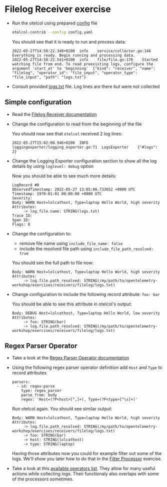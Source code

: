 # Filelog Receiver exercise

* Run the otelcol using prepared [config](config.yaml) file

  ```bash
  otelcol-contrib --config config.yaml
  ```

  You should see that it is ready to run and process data:

  ```text
  2022-05-27T14:58:22.340+0200	info	service/collector.go:146	Everything is ready. Begin running and processing data.
  2022-05-27T14:58:22.541+0200	info	file/file.go:176	Started watching file from end. To read preexisting logs, configure the argument 'start_at' to 'beginning'	{"kind": "receiver", "name": "filelog", "operator_id": "file_input", "operator_type": "file_input", "path": "logs.txt"}
  ```

* Consult provided [logs.txt](./logs.txt) file. Log lines are there but were not collected

## Simple configuration

* Read the [Filelog Receiver documentation](https://github.com/open-telemetry/opentelemetry-collector-contrib/tree/v0.51.0/receiver/filelogreceiver)

* Change the configuration to read from the beginning of the file

  You should now see that `otelcol` received 2 log lines:

  ```text
  2022-05-27T15:02:00.946+0200	INFO	loggingexporter/logging_exporter.go:71	LogsExporter	{"#logs": 2}
  ```

* Change the Logging Exporter configuration section to show all the log details by using `loglevel: debug` option

  Now you should be able to see much more details:

  ```text
  LogRecord #0
  ObservedTimestamp: 2022-05-27 13:05:06.733652 +0000 UTC
  Timestamp: 1970-01-01 00:00:00 +0000 UTC
  Severity:
  Body: WARN Host=lolcathost, Type=laptop Hello World, high severity
  Attributes:
       -> log.file.name: STRING(logs.txt)
  Trace ID:
  Span ID:
  Flags: 0
  ```

* Change the configuration to:
  * remove file name using `include_file_name: false`
  * include the resolved file path using `include_file_path_resolved: true`

  You should see the full path to file now:

  ```text
  Body: WARN Host=lolcathost, Type=laptop Hello World, high severity
  Attributes:
       -> log.file.path_resolved: STRING(/my/path/to/opentelemetry-workshop/exercises/receivers/filelog/logs.txt)
  ```

* Change configuration to include the following record attribute: `foo: bar`

  You should be able to see this attribute in otelcol's output:

  ```text
  Body: DEBUG Host=lolcathost, Type=laptop Hello World, low severity
  Attributes:
       -> foo: STRING(bar)
       -> log.file.path_resolved: STRING(/my/path/to/opentelemetry-workshop/exercises/receivers/filelog/logs.txt)
  ```

## Regex Parser Operator

* Take a look at the [Regex Parser Operator documentation](https://github.com/open-telemetry/opentelemetry-log-collection/blob/v0.29.1/docs/operators/regex_parser.md#example-configurations)

* Using the following regex parser operator definition add `Host` and `Type` to record attributes

  ```text
  parsers:
    - id: regex-parse
      type: regex_parser
      parse_from: body
      regex: 'Host=(?P<host>[^,]+), Type=(?P<type>[^\s]+)'
  ```

  Run otelcol again. You should see similar output:

  ```text
  Body: WARN Host=lolcathost, Type=laptop Hello World, high severity
  Attributes:
       -> log.file.path_resolved: STRING(/my/path/to/opentelemetry-workshop/exercises/receivers/filelog/logs.txt)
       -> foo: STRING(bar)
       -> host: STRING(lolcathost)
       -> type: STRING(laptop)
  ```

  Having those attributes now you could for example filter out some of the logs. We'll show you later how to do that in the [Filter Processor](../../processors/filter/) exercise.

* Take a look at this [available operators list](https://github.com/open-telemetry/opentelemetry-log-collection/tree/v0.29.1/docs/operators#what-operators-are-available). They allow for many useful actions while collecting logs. Their functionaly also overlaps with some of the processors sometimes.
